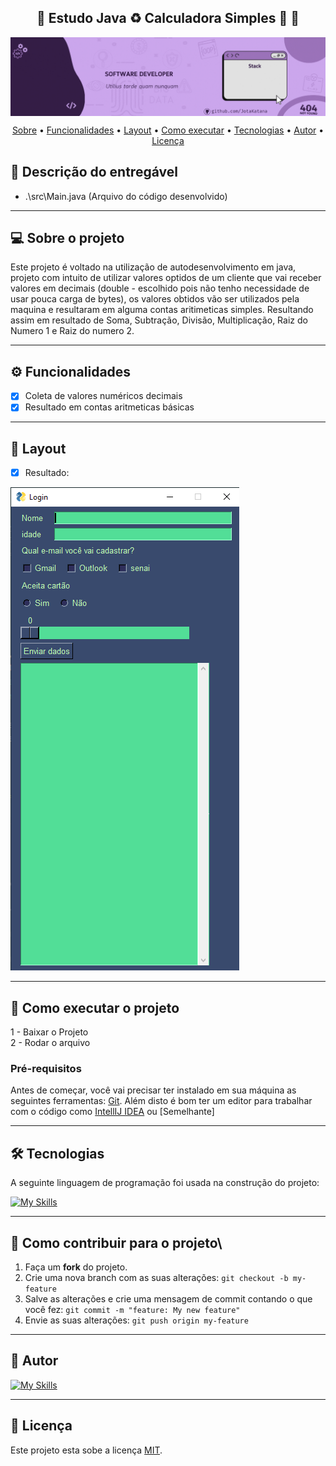 <h2 align="center"> 
	🚧  Estudo Java ♻️ Calculadora Simples 🚀 🚧
</h2>

<img align="center" alt="" src="./_assets/header-gif.gif">

<p align="center">
 <a href="#-sobre-o-projeto">Sobre</a> •
 <a href="#-funcionalidades">Funcionalidades</a> •
 <a href="#-layout">Layout</a> • 
 <a href="#-como-executar-o-projeto">Como executar</a> • 
 <a href="#-tecnologias">Tecnologias</a> • 
 <a href="#-autor">Autor</a> • 
 <a href="#user-content--licença">Licença</a>
</p>

## 📄 Descrição do entregável

- .\src\Main.java (Arquivo do código desenvolvido) 

---

## 💻 Sobre o projeto

Este projeto é voltado na utilização de autodesenvolvimento em java, projeto com intuito de utilizar valores optidos de um cliente que vai receber valores em decimais (double - escolhido pois não tenho necessidade de usar pouca carga de bytes), os valores obtidos vão ser utilizados pela maquina e resultaram em alguma contas aritimeticas simples. Resultando assim em resultado de Soma, Subtração, Divisão, Multiplicação, Raiz do Numero 1 e Raiz do numero 2.

---

## ⚙️ Funcionalidades

- [x] Coleta de valores numéricos decimais
- [X] Resultado em contas aritmeticas básicas
---

## 🎨 Layout

- [X] Resultado:

![Inter 1](https://github.com/MatheusAlvarez/Interface_Python2/blob/main/_assets/Inter1.PNG)

---

## 🚀 Como executar o projeto

1 - Baixar o Projeto <br>
2 - Rodar o arquivo

### Pré-requisitos

Antes de começar, você vai precisar ter instalado em sua máquina as seguintes ferramentas:
[Git](https://git-scm.com).
Além disto é bom ter um editor para trabalhar com o código como [IntellIJ IDEA](https://www.jetbrains.com/pt-br/idea/) ou [Semelhante]

---

## 🛠 Tecnologias

A seguinte linguagem de programação foi usada na construção do projeto:

[![My Skills](https://skillicons.dev/icons?i=java,idea)](https://skillicons.dev)

---

## 💪 Como contribuir para o projeto\

1. Faça um **fork** do projeto.
2. Crie uma nova branch com as suas alterações: `git checkout -b my-feature`
3. Salve as alterações e crie uma mensagem de commit contando o que você fez: `git commit -m "feature: My new feature"`
4. Envie as suas alterações: `git push origin my-feature`

---

## 🦸 Autor

[![My Skills](https://skillicons.dev/icons?i=github)](https://github.com/JotaKatana)
 <br />

---

## 📝 Licença

Este projeto esta sobe a licença [MIT](./LICENSE).

